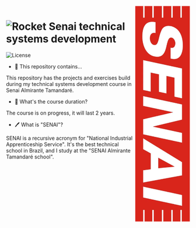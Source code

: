 <img align="right" height="590em" src="https://github.com/DaviBT/Technical-systems-development/blob/main/assets/logotype_senai.png?raw=true" alt="SENAI logotype"/>

<h1 align="left"><img src="https://raw.githubusercontent.com/Tarikul-Islam-Anik/Animated-Fluent-Emojis/master/Emojis/Travel%20and%20places/Rocket.png" alt="Rocket" width="50" height="50"> Senai technical systems development</h1>

<img alt="License" src="https://img.shields.io/static/v1?label=license&message=MIT&color=49AA26&labelColor=000000">

- 🌠 This repository contains...
<p>  This repository has the projects and exercises build during my technical systems development course in Senai Almirante Tamandaré.</p>

- 🏁 What's the course duration?
<p>  The course is on progress, it will last 2 years.</p>

- 🖊️ What is "SENAI"?
<p>  SENAI is a recursive acronym for "National Industrial Apprenticeship Service". It's the best technical school in Brazil, and I study at the "SENAI Almirante Tamandaré school".</p>
